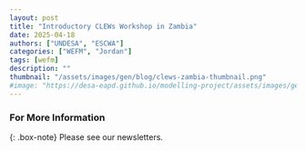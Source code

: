 ```yaml
---
layout: post
title: "Introductory CLEWs Workshop in Zambia"
date: 2025-04-18
authors: ["UNDESA", "ESCWA"]
categories: ["WEFM", "Jordan"]
tags: [wefm]
description: ""
thumbnail: "/assets/images/gen/blog/clews-zambia-thumbnail.png"
#image: "https://desa-eapd.github.io/modelling-project/assets/images/gen/blog/wefm_jordan1.png"
---
```




### For More Information

{: .box-note}
Please see our newsletters.

